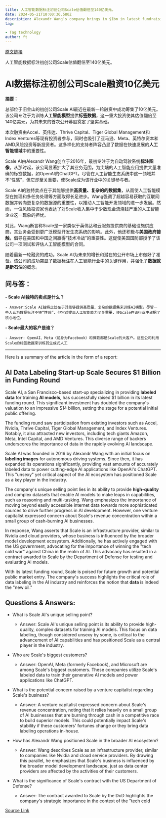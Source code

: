 ```yaml
---
title: 人工智能数据标注初创公司Scale估值翻倍至140亿美元。
date: 2024-05-21T10:00:36.580Z
description: Alexandr Wang’s company brings in $1bn in latest fundraising round as investors bet that data is the new oil
tag: 

- Tag technology
author: ft
---
```


[原文链接](https://ft.com/content/cf4918c5-071c-42dc-b053-d45f2e1809e1)

人工智能数据标注初创公司Scale估值翻倍至140亿美元。

# **AI数据标注初创公司Scale融资10亿美元** 

**摘要：** 

总部位于旧金山的初创公司Scale AI最近在最新一轮融资中成功筹集了10亿美元。该公司专注于为训练**人工智能模型**提供**标签数据**，这一重大投资使其估值翻倍至140亿美元，为其未来的首次公开募股奠定了坚实基础。 

本次融资由Accel、英伟达、Thrive Capital、Tiger Global Management和Index Ventures等现有投资者参与，同时也吸引了亚马逊、Meta、英特尔资本和AMD风险投资等新投资者。这多样化的支持者阵容凸显了数据在快速发展的**人工智能领域**中的重要性。 

Scale AI由Alexandr Wang创立于2016年，最初专注于为自动驾驶系统**标注图像**。从那时起，该公司显著扩大了其业务范围，为尖端的人工智能应用提供大量准确的标签数据，如OpenAI的ChatGPT。尽管在人工智能生态系统中这一领域并不“性感”，但它却至关重要，使Scale成为该行业中的关键参与者。 

Scale AI的独特卖点在于其能够提供**高质量、复杂的的数据集**，从而使人工智能模型在推理和多任务处理等方面取得长足进步。Wang强调了超越容易获取的互联网数据并转向更复杂的数据源的重要性，以推动人工智能开发领域的进一步发展。然而，一位风险投资家也表达了对Scale收入集中于少数现金流烧钱严重的人工智能企业这一现象的担忧。

对此，Wang断言称Scale是一家类似于英伟达和云服务提供商的基础设施供应商，其业务会受到更广泛模型开发生态系统的影响。此外，他还积极与**美国政府接触**，倡导在美国和中国之间赢得“技术冷战”的重要性。这促使美国国防部授予了该公司一项测试和评估人工智能模型的合同。 

随着最新一轮融资的成功，Scale AI为未来的增长和潜在的公开市场上市做好了准备。该公司的成功突显了数据标注在人工智能行业中的关键作用，并强化了**数据就是新石油**的概念。 


## 问与答： 

**- Scale AI独特的卖点是什么？** 

    - Answer:Scale AI独特之处在于其能够提供高质量、复杂的数据集来训练AI模型。尽管一些人认为数据标注不够“性感”，但它对提高人工智能能力至关重要，使Scale在该行业中占据了核心地位。 

**- Scale最大的客户是谁？** 

    - Answer: OpenAI、Meta（前身为Facebook）和微软都是Scale的大客户。这些公司利用Scale的标签数据来训练其生成式人工

---

Here is a summary of the article in the form of a report: 

## **AI Data Labeling Start-up Scale Secures $1 Billion in Funding Round** 

Scale AI, a San Francisco-based start-up specializing in providing **labeled data** for training **AI models**, has successfully raised $1 billion in its latest funding round. This significant investment has doubled the company's valuation to an impressive $14 billion, setting the stage for a potential initial public offering. 

The funding round saw participation from existing investors such as Accel, Nvidia, Thrive Capital, Tiger Global Management, and Index Ventures. Notably, it also attracted new investors, including tech giants Amazon, Meta, Intel Capital, and AMD Ventures. This diverse range of backers underscores the importance of data in the rapidly evolving AI landscape. 

Scale AI was founded in 2016 by Alexandr Wang with an initial focus on **labeling images** for autonomous driving systems. Since then, it has expanded its operations significantly, providing vast amounts of accurately labeled data to power cutting-edge AI applications like OpenAI's ChatGPT. This "unsexy" yet critical aspect of the AI ecosystem has positioned Scale as a key player in the industry. 

The company's unique selling point lies in its ability to provide **high-quality** and complex datasets that enable AI models to make leaps in capabilities, such as reasoning and multi-tasking. Wang emphasizes the importance of moving beyond easily accessible internet data towards more sophisticated sources to drive further progress in AI development. However, one venture capitalist expressed concern about Scale's revenue concentration within a small group of cash-burning AI businesses. 

In response, Wang asserts that Scale is an infrastructure provider, similar to Nvidia and cloud providers, whose business is influenced by the broader model development ecosystem. Additionally, he has actively engaged with the US government, advocating for the importance of winning the "tech cold war" against China in the realm of AI. This advocacy has resulted in a contract awarded to Scale by the Department of Defense for testing and evaluating AI models. 

With its latest funding round, Scale is poised for future growth and potential public market entry. The company's success highlights the critical role of data labeling in the AI industry and reinforces the notion that **data** is indeed the "new oil." 


## Questions & Answers: 
- What is Scale AI's unique selling point? 
   - Answer: Scale AI's unique selling point is its ability to provide high-quality, complex datasets for training AI models. This focus on data labeling, though considered unsexy by some, is critical to the advancement of AI capabilities and has positioned Scale as a central player in the industry. 

- Who are Scale's biggest customers? 
   - Answer: OpenAI, Meta (formerly Facebook), and Microsoft are among Scale's biggest customers. These companies utilize Scale's labeled data to train their generative AI models and power applications like ChatGPT. 

- What is the potential concern raised by a venture capitalist regarding Scale's business? 
   - Answer: A venture capitalist expressed concern about Scale's revenue concentration, noting that it relies heavily on a small group of AI businesses that are burning through cash in a competitive race to build superior models. This could potentially impact Scale's stability if these customers' fortunes change or they bring data labeling operations in-house. 

- How has Alexandr Wang positioned Scale in the broader AI ecosystem? 
   - Answer: Wang describes Scale as an infrastructure provider, similar to companies like Nvidia and cloud service providers. By drawing this parallel, he emphasizes that Scale's business is influenced by the broader model development landscape, just as data center providers are affected by the activities of their customers. 

- What is the significance of Scale's contract with the US Department of Defense? 
   - Answer: The contract awarded to Scale by the DoD highlights the company's strategic importance in the context of the "tech cold

[Source Link](https://ft.com/content/cf4918c5-071c-42dc-b053-d45f2e1809e1)

